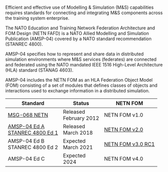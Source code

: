 Efficient and effective use of Modelling & Simulation (M&S) capabilities requires standards for connecting and integrating M&S components across the training system enterprise.

The NATO Education and Training Network Federation Architecture and FOM Design (NETN FAFD) is a NATO Allied Modelling and Simulation Publication (AMSP-04) covered by a NATO standard recommendation (STANREC 4800). 

AMSP-04 specifies how to represent and share data in distributed simulation environments where M&S services (federates) are connected and federated using the NATO mandated IEEE 1516 High-Level Architecture (HLA) standard (STANAG 4603).

AMSP-04 includes the NETN FOM as an HLA Federation Object Model (FOM) consisting of a set of modules that defines classes of objects and interactions used to exchange information in a distributed simulation.

| Standard  | Status | NETN FOM| 
| --- | --- | --- |
| [MSG-068 NETN](file:///Users/bjornlofstrand/Downloads/$$TR-MSG-068-ALL%20(1).pdf)| Released <br/>February 2012| NETN FOM v1.0| 
|[AMSP-04 Ed A](https://nso.nato.int/nso/zPublic/ap/PROM/AMSP-04%20EDA%20V1%20E.pdf) <br/>[STANREC 4800 Ed 1](https://nso.nato.int/nso/zPublic/stanrecs/PROM/4800EFed01.pdf) |Released<br/>March 2018| [NETN FOM v2.0](https://github.com/AMSP-04/NETN-FOM/releases/tag/v2.0)| 
|AMSP-04 Ed B <br/> STANREC 4800 Ed 2|Expected <br/>March 2021| [NETN FOM v3.0 RC1](https://github.com/AMSP-04/NETN-FOM/releases/tag/v3.0-rc1)| 
|AMSP-04 Ed C| Expected <br/>2024 | NETN FOM v4.0 |
